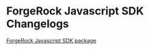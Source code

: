 # ForgeRock Javascript SDK Changelogs

[ForgeRock Javascript SDK package](./packages/javascript-sdk/CHANGELOG.md)
